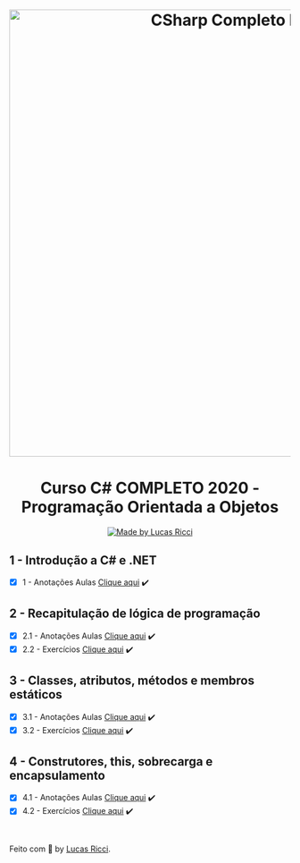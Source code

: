 <h1 align="center">
    <img alt="CSharp Completo POO" src="https://miro.medium.com/max/2728/1*7I6oONv2fGLQJcNEFA4QSw.png" width="800px" />
</h1>

<h1 align="center">
  Curso C# COMPLETO 2020 - Programação Orientada a Objetos
</h1>

<p align="center">
  <a href="https://www.udemy.com/course/programacao-orientada-a-objetos-csharp/">
    <img alt="Made by Lucas Ricci" src="https://img.shields.io/badge/Made%20by-Lucas%20Ricci-whitesmoke">
  </a>
</p>

## 1 - Introdução a C# e .NET

- [x] 1 - Anotações Aulas [Clique aqui](https://github.com/lurafael/csharp-poo/blob/main/01-introducao-a-csharp-e-dotnet-aulas/Program.cs) :heavy_check_mark:

## 2 - Recapitulação de lógica de programação

- [x] 2.1 - Anotações Aulas [Clique aqui](https://github.com/lurafael/csharp-poo/blob/main/02-recapitulacao-de-logica-aulas) :heavy_check_mark:
- [x] 2.2 - Exercícios [Clique aqui](https://github.com/lurafael/csharp-poo/blob/main/02-recapitulacao-de-logica-exercicios) :heavy_check_mark:

## 3 - Classes, atributos, métodos e membros estáticos
- [x] 3.1 - Anotações Aulas [Clique aqui](https://github.com/lurafael/csharp-poo/blob/main/03-classes-atributos-metodos-membros-estaticos-aulas) :heavy_check_mark:
- [x] 3.2 - Exercícios [Clique aqui](https://github.com/lurafael/csharp-poo/blob/main/03-classes-atributos-metodos-membros-estaticos-exercicios) :heavy_check_mark:

## 4 - Construtores, this, sobrecarga e encapsulamento
- [x] 4.1 - Anotações Aulas [Clique aqui](https://github.com/lurafael/csharp-poo/blob/main/04-construtores-this-sobrecarga-encapsulamento-aulas) :heavy_check_mark:
- [x] 4.2 - Exercícios [Clique aqui](https://github.com/lurafael/csharp-poo/blob/main/04-construtores-this-sobrecarga-encapsulamento-exercicios) :heavy_check_mark:

<br>

Feito com :purple_heart: by [Lucas Ricci](https://www.linkedin.com/in/lucasrafaelricci/).
